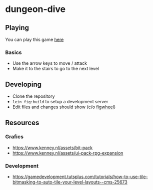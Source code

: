 # dungeon-dive

## Playing

You can play this game [here](https://loving-morse-ada063.netlify.com/)

### Basics

- Use the arrow keys to move / attack
- Make it to the stairs to go to the next level

## Developing

- Clone the repository
- `lein fig:build` to setup a development server
- Edit files and changes should show (c/o [figwheel](https://github.com/bhauman/figwheel-main))

## Resources

### Grafics

- https://www.kenney.nl/assets/bit-pack
- https://www.kenney.nl/assets/ui-pack-rpg-expansion

### Development

- https://gamedevelopment.tutsplus.com/tutorials/how-to-use-tile-bitmasking-to-auto-tile-your-level-layouts--cms-25673